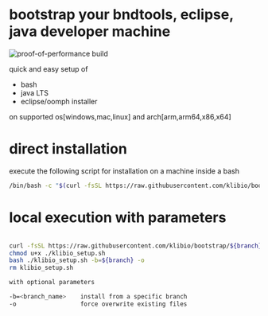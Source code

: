 # bootstrap your bndtools, eclipse, java developer machine

![proof-of-performance build](https://github.com/klibio/bootstrap/actions/workflows/pop.yml/badge.svg)

quick and easy setup of 

* bash
* java LTS 
* eclipse/oomph installer 

on supported os[windows,mac,linux] and arch[arm,arm64,x86,x64]

# direct installation
execute the following script for installation on a machine inside a bash
```bash
/bin/bash -c "$(curl -fsSL https://raw.githubusercontent.com/klibio/bootstrap/main/install.sh)"
```

# local execution with parameters
```bash

curl -fsSL https://raw.githubusercontent.com/klibio/bootstrap/${branch}/install.sh > ./klibio_setup.sh
chmod u+x ./klibio_setup.sh
bash ./klibio_setup.sh -b=${branch} -o
rm klibio_setup.sh

with optional parameters

-b=<branch_name>    install from a specific branch
-o                  force overwrite existing files 
```
